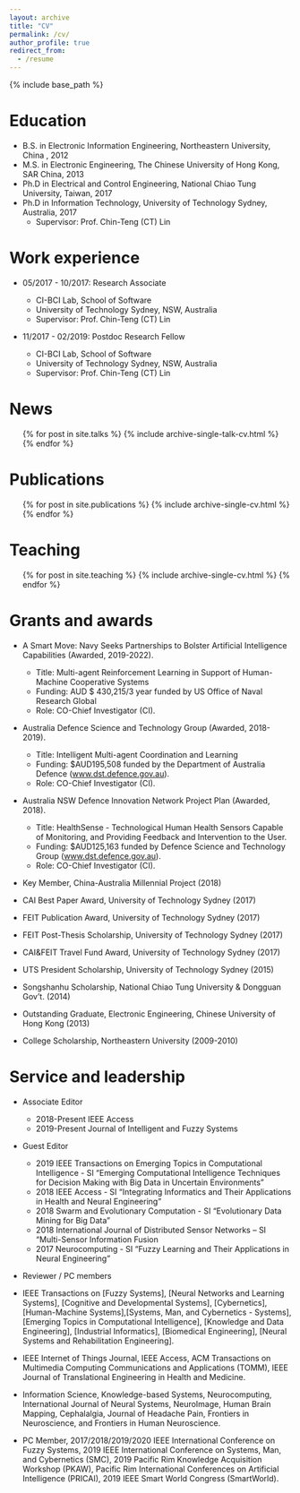 ```yaml
---
layout: archive
title: "CV"
permalink: /cv/
author_profile: true
redirect_from:
  - /resume
---
```


{% include base_path %}

Education
======
* B.S. in Electronic Information Engineering, Northeastern University, China , 2012
* M.S. in Electronic Engineering, The Chinese University of Hong Kong, SAR China, 2013
* Ph.D in Electrical and Control Engineering, National Chiao Tung University, Taiwan, 2017 
* Ph.D in Information Technology, University of Technology Sydney, Australia, 2017 
  * Supervisor: Prof. Chin-Teng (CT) Lin

Work experience
======
* 05/2017 - 10/2017: Research Associate
  * CI-BCI Lab, School of Software
  * University of Technology Sydney, NSW, Australia
  * Supervisor: Prof. Chin-Teng (CT) Lin

* 11/2017 - 02/2019: Postdoc Research Fellow
  * CI-BCI Lab, School of Software
  * University of Technology Sydney, NSW, Australia
  * Supervisor: Prof. Chin-Teng (CT) Lin  

News
======
  <ul>{% for post in site.talks %}
    {% include archive-single-talk-cv.html %}
  {% endfor %}</ul>

Publications
======
  <ul>{% for post in site.publications %}
    {% include archive-single-cv.html %}
  {% endfor %}</ul>
  
Teaching
======
  <ul>{% for post in site.teaching %}
    {% include archive-single-cv.html %}
  {% endfor %}</ul>
  
Grants and awards
======
* A Smart Move: Navy Seeks Partnerships to Bolster Artificial Intelligence Capabilities (Awarded, 2019-2022).
  * Title:  Multi-agent Reinforcement Learning in Support of Human-Machine Cooperative Systems
  * Funding: AUD $ 430,215/3 year funded by US Office of Naval Research Global
  * Role: CO-Chief Investigator (CI).
  
* Australia Defence Science and Technology Group (Awarded, 2018-2019).
  * Title: Intelligent Multi-agent Coordination and Learning
  * Funding: $AUD195,508 funded by the Department of Australia Defence (www.dst.defence.gov.au). 
  * Role: CO-Chief Investigator (CI).
  
* Australia NSW Defence Innovation Network Project Plan (Awarded, 2018).
  * Title: HealthSense - Technological Human Health Sensors Capable of Monitoring, and Providing Feedback and Intervention to the User.
  * Funding: $AUD125,163 funded by Defence Science and Technology Group (www.dst.defence.gov.au).
  * Role: CO-Chief Investigator (CI).
  
* Key Member, China-Australia Millennial Project (2018)
* CAI Best Paper Award, University of Technology Sydney (2017)
* FEIT Publication Award, University of Technology Sydney (2017)
* FEIT Post-Thesis Scholarship, University of Technology Sydney (2017)
* CAI&FEIT Travel Fund Award, University of Technology Sydney (2017)
* UTS President Scholarship, University of Technology Sydney (2015)
* Songshanhu Scholarship, National Chiao Tung University & Dongguan Gov’t. (2014)
* Outstanding Graduate, Electronic Engineering, Chinese University of Hong Kong (2013)
* College Scholarship, Northeastern University (2009-2010)
  
Service and leadership
======
* Associate Editor
  * 2018-Present IEEE Access
  * 2019-Present Journal of Intelligent and Fuzzy Systems
  
* Guest Editor
  * 2019 IEEE Transactions on Emerging Topics in Computational Intelligence - SI “Emerging Computational Intelligence Techniques for Decision Making with Big Data in Uncertain Environments”
  * 2018 IEEE Access - SI “Integrating Informatics and Their Applications in Health and Neural Engineering” 
  * 2018 Swarm and Evolutionary Computation - SI “Evolutionary Data Mining for Big Data”
  * 2018 International Journal of Distributed Sensor Networks – SI “Multi-Sensor Information Fusion
  * 2017 Neurocomputing - SI “Fuzzy Learning and Their Applications in Neural Engineering”
  
* Reviewer / PC members
 * IEEE Transactions on [Fuzzy Systems], [Neural Networks and Learning Systems], [Cognitive and Developmental Systems], [Cybernetics], [Human-Machine Systems],[Systems, Man, and Cybernetics - Systems], [Emerging Topics in Computational Intelligence], [Knowledge and Data Engineering], [Industrial Informatics], [Biomedical Engineering], [Neural Systems and Rehabilitation Engineering].
 * IEEE Internet of Things Journal, IEEE Access, ACM Transactions on Multimedia Computing Communications and Applications (TOMM), IEEE Journal of Translational Engineering in Health and Medicine.
 * Information Science, Knowledge-based Systems, Neurocomputing, International Journal of Neural Systems, NeuroImage, Human Brain Mapping, Cephalalgia, Journal of Headache Pain, Frontiers in Neuroscience, and Frontiers in Human Neuroscience.
 * PC Member, 2017/2018/2019/2020 IEEE International Conference on Fuzzy Systems, 2019 IEEE International Conference on Systems, Man, and Cybernetics (SMC), 2019 Pacific Rim Knowledge Acquisition Workshop (PKAW), Pacific Rim International Conferences on Artificial Intelligence (PRICAI), 2019 IEEE Smart World Congress (SmartWorld).
